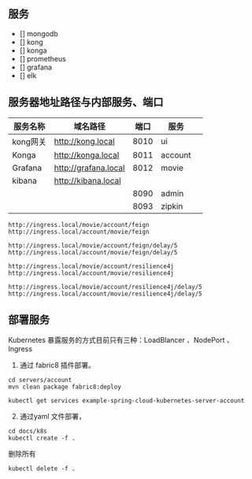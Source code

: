
## 服务

- [] mongodb
- [] kong
- [] konga
- [] prometheus
- [] grafana
- [] elk

## 服务器地址路径与内部服务、端口

| 服务名称 | 域名路径                     | 端口 | 服务    |      |
| -------- |--------------------------| ---- | ------- | ---- |
| kong网关 | http://kong.local        | 8010 | ui      |      |
| Konga    | http://konga.local | 8011 | account |      |
| Grafana | http://grafana.local | 8012 | movie   |      |
| kibana | http://kibana.local |      |         |      |
|          |                          | 8090 | admin   |      |
|          |                          | 8093 | zipkin  |      |

```shell
http://ingress.local/movie/account/feign
http://ingress.local/account/movie/feign

http://ingress.local/movie/account/feign/delay/5
http://ingress.local/account/movie/feign/delay/5

http://ingress.local/movie/account/resilience4j
http://ingress.local/account/movie/resilience4j

http://ingress.local/movie/account/resilience4j/delay/5
http://ingress.local/account/movie/resilience4j/delay/5
```


## 部署服务

Kubernetes 暴露服务的方式目前只有三种：LoadBlancer 、NodePort 、Ingress

1. 通过 fabric8 插件部署。

```shell script
cd servers/account
mvn clean package fabric8:deploy
```

```shell script
kubectl get services example-spring-cloud-kubernetes-server-account
```

2. 通过yaml 文件部署，

```shell script
cd docs/k8s
kubectl create -f .
```


删除所有
```shell script
kubectl delete -f .
```



